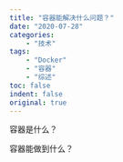 ```yaml
---
title: "容器能解决什么问题？"
date: "2020-07-28"
categories:
    - "技术"
tags:
    - "Docker"
    - "容器"
    - "综述"
toc: false
indent: false
original: true
---
```


容器是什么？

容器能做到什么？
